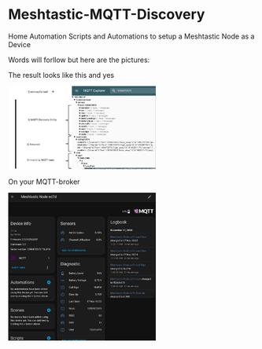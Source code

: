 # Meshtastic-MQTT-Discovery
Home Automation Scripts and Automations to setup a Meshtastic Node as a Device

Words will forllow but here are the pictures:

The result looks like this and yes 

<img src="MQTT-discovery.jpg" width="300" />

On your MQTT-broker

<img src="meshtastic.jpg" width="300" />
